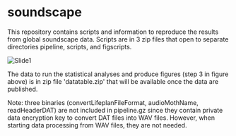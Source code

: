 # soundscape
This repository contains scripts and information to reproduce the results from global soundscape data.
Scripts are in 3 zip files that open to separate directories pipeline, scripts, and figscripts.

![Slide1](https://github.com/psomervuo/soundscape/assets/39729972/9d434ea3-85dc-4b1e-ac4e-f367e08c6e37)

The data to run the statistical analyses and produce figures (step 3 in figure above) is in zip file 'datatable.zip' that will be available once the data are published.

Note: three binaries (convertLifeplanFileFormat, audioMothName, readHeaderDAT) are not included in pipeline.gz since they contain private data encryption key to convert DAT files into WAV files. However, when starting data processing from WAV files, they are not needed.
